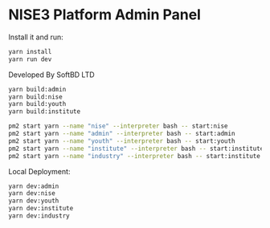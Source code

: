 # NISE3 Platform Admin Panel 


Install it and run:

```sh
yarn install
yarn run dev
```

Developed By SoftBD LTD

```bash
yarn build:admin
yarn build:nise
yarn build:youth
yarn build:institute

pm2 start yarn --name "nise" --interpreter bash -- start:nise
pm2 start yarn --name "admin" --interpreter bash -- start:admin
pm2 start yarn --name "youth" --interpreter bash -- start:youth
pm2 start yarn --name "institute" --interpreter bash -- start:institute
pm2 start yarn --name "industry" --interpreter bash -- start:institute
```
 
Local Deployment:

```bash 
yarn dev:admin
yarn dev:nise
yarn dev:youth
yarn dev:institute
yarn dev:industry
```

